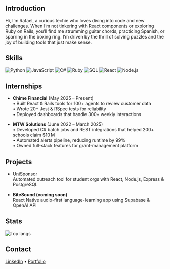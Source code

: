 ## Introduction  
Hi, I’m Rafael, a curious techie who loves diving into code and new challenges. When I’m not tinkering with React components or exploring Ruby on Rails, you’ll find me strumming guitar chords, practicing Spanish, or sparring in the boxing ring. I’m driven by the thrill of solving puzzles and the joy of building tools that just make sense.  


## Skills  
![Python](https://img.shields.io/badge/Python-3776AB?style=flat&logo=python) ![JavaScript](https://img.shields.io/badge/JavaScript-F7DF1E?style=flat&logo=javascript) ![C#](https://img.shields.io/badge/C%23-239120?style=flat&logo=c-sharp) ![Ruby](https://img.shields.io/badge/Ruby-CC342D?style=flat&logo=ruby) ![SQL](https://img.shields.io/badge/SQL-4479A1?style=flat&logo=mysql) ![React](https://img.shields.io/badge/React-20232A?style=flat&logo=react) ![Node.js](https://img.shields.io/badge/Node.js-339933?style=flat&logo=node.js)

## Internships  
- **Chime Financial** (May 2025 – Present)  
  • Built React & Rails tools for 100+ agents to review customer data  
  • Wrote 20+ Jest & RSpec tests for reliability  
  • Deployed dashboards that handle 300+ weekly interactions  

- **MTW Solutions** (June 2022 – March 2025)  
  • Developed C# batch jobs and REST integrations that helped 200+ schools claim $10 M  
  • Automated alerts pipeline, reducing runtime by 99%  
  • Owned full-stack features for grant-management platform  

## Projects  
- [UniSponsor](https://github.com/REHVan/UniSponsor)  
  Automated outreach tool for student orgs with React, Node.js, Express & PostgreSQL  

- **BiteSound (coming soon)**  
  React Native audio-first language-learning app using Supabase & OpenAI API  

## Stats  
![Top langs](https://github-readme-stats.vercel.app/api/top-langs/?username=REHVan&layout=compact&hide_border=true)

## Contact  
[LinkedIn](https://www.linkedin.com/in/rafael-vantuyl) • [Portfolio](https://www.rafaelhernandezvantuyl.com)  
